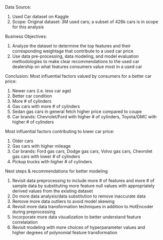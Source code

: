 Data Source: 
1. Used Car dataset on Kaggle
2. Scope: Original dataset: 3M used cars; a subset of 426k cars is in scope for this analysis

Business Objectives:
1. Analyze the dataset to determine the top features and their corresponding weightage
that contribute to a used car price
2. Use data pre-processing, data modeling, and model evaluation methodologies to make clear 
recommendations to the used car dealership on what features consumers value most in a used car

Conclusion:
Most influential factors valued by consumers for a better car price:
1. Newer cars (i.e. less car age)
2. Better car condition
3. More # of cylinders
4. Gas cars with more # of cylinders
5. Sedan gas cars in general fetch higher price compared to coupe
6. Car brands: Chevrolet/Ford with higher # of cylinders, Toyota/GMC with higher # of cylinders

Most influential factors contributing to lower car price: 
1. Older cars
2. Gas cars with higher mileage
3. Car brands: Ford gas cars, Dodge gas cars, Volvo gas cars, Chevrolet gas cars with lower # of cylinders
4. Pickup trucks with higher # of cylinders

Next steps & recommendations for better modeling
1. Revisit data preprocessing to include more # of features and more # of sample data by 
   substituting more feature null values with appropriately derived values from the existing 
   dataset
2. Do more data analysis/data substitution to remove inaccurate data
3. Remove more data outliers to avoid model skewing
4. Revisit more data transformation techniques in addition to HotEncoder during preprocessing
5. Incorporate more data visualization to better understand feature correlatation
6. Revisit modeling with more choices of hyperparameter values and higher degrees of polynomial    feature transformation
